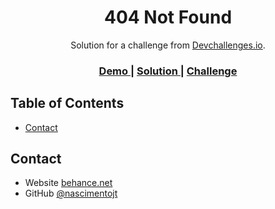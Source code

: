 <!-- Please update value in the {}  -->

<h1 align="center">404 Not Found</h1>

<div align="center">
   Solution for a challenge from  <a href="http://devchallenges.io" target="_blank">Devchallenges.io</a>.
</div>

<div align="center">
  <h3>
    <a href="https://upbeat-swartz-63068d.netlify.app/">
      Demo
    </a>
    <span> | </span>
    <a href="https://github.com/nascimentojt/404">
      Solution
    </a>
    <span> | </span>
    <a href="https://devchallenges.io/challenges/wBunSb7FPrIepJZAg0sY">
      Challenge
    </a>
  </h3>
</div>

<!-- TABLE OF CONTENTS -->

## Table of Contents

- [Contact](#contact)

<!-- OVERVIEW -->

## Contact

- Website [behance.net](https://www.behance.net/ocmarjt)
- GitHub [@nascimentojt](https://github.com/nascimentojt)
